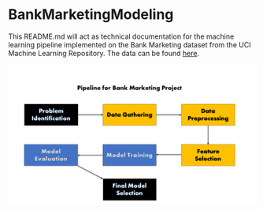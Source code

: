 # BankMarketingModeling

This README.md will act as technical documentation for the machine learning pipeline implemented on the Bank Marketing dataset from the UCI Machine Learning Repository. The data can be found [here](https://www.google.com).

![image info](https://github.com/bigredbayes/BankMarketingModeling/blob/main/Bank_Marketing_Pipeline.png)
